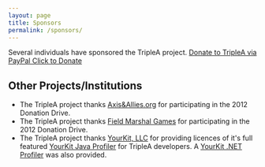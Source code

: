 ```yaml
---
layout: page
title: Sponsors
permalink: /sponsors/
---
```

Several individuals have sponsored the TripleA project.
[Donate to TripleA via PayPal Click to Donate](https://www.paypal.com/cgi-bin/webscr?item_name=Donation+to+TripleA&cmd=_donations&business=veqryn@hotmail.com&Z3JncnB0=)


## Other Projects/Institutions

* The TripleA project thanks [Axis&Allies.org](http://www.axisandallies.org/) for participating in the 2012 Donation Drive.
* The TripleA project thanks [Field Marshal Games](http://www.fieldmarshalgames.com/) for participating in the 2012 Donation Drive.
* The TripleA project thanks [YourKit, LLC](https://www.yourkit.com/) for providing licences of it's full featured [YourKit Java Profiler](https://www.yourkit.com/java/profiler/index.jsp) for TripleA developers. A [YourKit .NET Profiler](https://www.yourkit.com/.net/profiler/index.jsp) was also provided.
